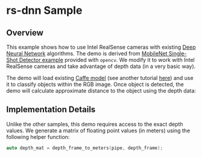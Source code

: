# rs-dnn Sample

## Overview

This example shows how to use Intel RealSense cameras with existing [Deep Neural Network](https://en.wikipedia.org/wiki/Deep_learning) algorithms. The demo is derived from [MobileNet Single-Shot Detector example](https://github.com/opencv/opencv/blob/3.4.0/samples/dnn/ssd_mobilenet_object_detection.cpp) provided with `opencv`. We modify it to work with Intel RealSense cameras and take advantage of depth data \(in a very basic way\).

The demo will load existing [Caffe model](https://github.com/chuanqi305/MobileNet-SSD) \(see another tutorial [here](https://docs.opencv.org/3.3.0/d5/de7/tutorial_dnn_googlenet.html)\) and use it to classify objects within the RGB image. Once object is detected, the demo will calculate approximate distance to the object using the depth data:

## Implementation Details

Unlike the other samples, this demo requires access to the exact depth values. We generate a matrix of floating point values \(in meters\) using the following helper function:

```cpp
auto depth_mat = depth_frame_to_meters(pipe, depth_frame);
```

